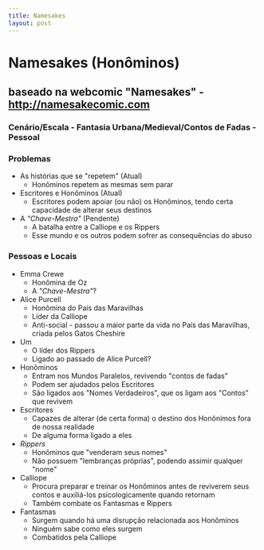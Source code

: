```yaml
---
title: Namesakes
layout: post
---
```


# Namesakes (Honôminos) 

## baseado na webcomic "Namesakes" - http://namesakecomic.com

### Cenário/Escala - Fantasia Urbana/Medieval/Contos de Fadas - Pessoal

### Problemas

- As histórias que se "repetem" (Atual)
   - Honôminos repetem as mesmas sem parar
- Escritores e Honôminos (Atual)
   - Escritores podem apoiar (ou não) os Honôminos, tendo certa capacidade de alterar seus destinos
- A *"Chave-Mestra"* (Pendente)
   - A batalha entre a Calliope e os Rippers
   - Esse mundo e os outros podem sofrer as consequências do abuso

### Pessoas e Locais

- Emma Crewe
  - Honômina de Oz
  - A *"Chave-Mestra"*?
- Alice Purcell
  - Honômina do País das Maravilhas
  - Líder da Calliope
  - Anti-social - passou a maior parte da vida no País das Maravilhas, criada pelos Gatos Cheshire
- Um
  - O líder dos Rippers
  - Ligado ao passado de Alice Purcell?
- Honôminos
  - Entram nos Mundos Paralelos, revivendo "contos de fadas"
  - Podem ser ajudados pelos Escritores
  - São ligados aos "Nomes Verdadeiros", que os ligam aos "Contos" que revivem
- Escritores
   - Capazes de alterar (de certa forma) o destino dos Honônimos fora de nossa realidade
   - De alguma forma ligado a eles
- *Rippers*
  - Honôminos que "venderam seus nomes"
  - Não possuem "lembranças próprias", podendo assimir qualquer "nome"
- Calliope
   - Procura preparar e treinar os Honôminos antes de reviverem seus contos e auxiliá-los psicologicamente quando retornam
   - Também combate os Fantasmas e Rippers
- Fantasmas
  - Surgem quando há uma disrupção relacionada aos Honôminos
  - Ninguém sabe como eles surgem
  - Combatidos pela Calliope

